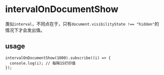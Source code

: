 # intervalOnDocumentShow

类似`interval`，不同点在于，只有`document.visibilityState !== "hidden"`的情况下才会发出值。

## usage

```tsx
intervalOnDocumentShow(1000).subscribe((i) => {
  console.log(i); // 每隔1S打印值
});
```
